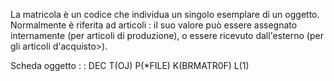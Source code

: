 La matricola è un codice che individua un singolo esemplare di un oggetto.
Normalmente è riferita ad articoli :  il suo valore può essere assegnato internamente (per articoli di produzione), o essere ricevuto dall'esterno (per gli articoli d'acquisto>).

Scheda oggetto
 :  : DEC T(OJ) P(*FILE) K(BRMATR0F) L(1)
